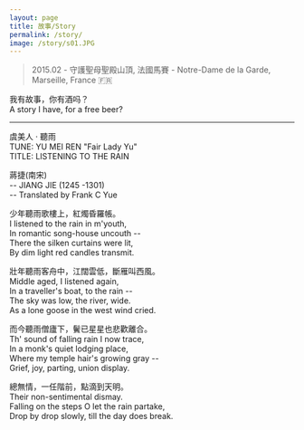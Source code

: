 ```yaml
---
layout: page
title: 故事/Story
permalink: /story/
image: /story/s01.JPG
---
```

> 2015.02 - 守護聖母聖殿山頂, 法國馬賽 - Notre-Dame de la Garde, Marseille, France 🇫🇷 

我有故事，你有酒吗？  
A story I have, for a free beer?

---

虞美人 · 聽雨    
TUNE: YU MEI REN  "Fair Lady Yu"   
TITLE: LISTENING TO THE RAIN  

蔣捷(南宋)    
-- JIANG JIE (1245 -1301)  
-- Translated by Frank C Yue  

少年聽雨歌樓上，紅燭昏羅帳。    
I listened to the rain in m'youth,  
In romantic song-house uncouth --  
There the silken curtains were lit,  
By dim light red candles transmit.  

壯年聽雨客舟中，江闊雲低，斷雁叫西風。    
Middle aged, I listened again,  
In a traveller's boat, to the rain --  
The sky was low, the river, wide.  
As a lone goose in the west wind cried.  


而今聽雨僧廬下，鬢已星星也悲歡離合。    
Th' sound of falling rain I now trace,  
In a monk's quiet lodging place,   
Where my temple hair's growing gray --  
Grief, joy, parting, union display.  

總無情，一任階前，點滴到天明。    
Their non-sentimental dismay.  
Falling on the steps O let the rain partake,  
Drop by drop slowly, till the day does break.  
